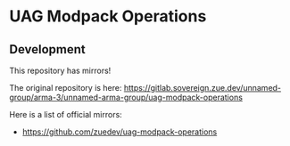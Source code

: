 # UAG Modpack Operations

## Development

This repository has mirrors!

The original repository is here: https://gitlab.sovereign.zue.dev/unnamed-group/arma-3/unnamed-arma-group/uag-modpack-operations

Here is a list of official mirrors:
- https://github.com/zuedev/uag-modpack-operations